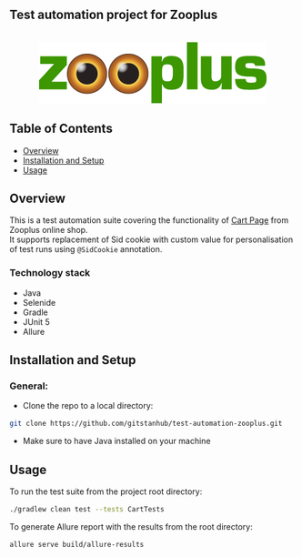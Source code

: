 ## Test automation project for Zooplus

<p align="center">
<br>
  <img src="media/zooplus_logo.png" alt="spotify-logo" width="400">
</p>

## Table of Contents
- [Overview](#overview)
- [Installation and Setup](#installation-and-setup)
- [Usage](#usage)

## Overview
This is a test automation suite covering the functionality of [Cart Page](https://www.zooplus.com/checkout/cart) from Zooplus online shop.  
It supports replacement of Sid cookie with custom value for personalisation of test runs using `@SidCookie` annotation.

### Technology stack
* Java
* Selenide
* Gradle
* JUnit 5
* Allure

## Installation and Setup

### General:
* Clone the repo to a local directory: <br>
```zsh
git clone https://github.com/gitstanhub/test-automation-zooplus.git
```

* Make sure to have Java installed on your machine

## Usage
To run the test suite from the project root directory:
```zsh
./gradlew clean test --tests CartTests
```

To generate Allure report with the results from the root directory:
```zsh
allure serve build/allure-results
```
